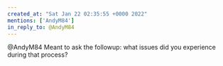 ```yaml
---
created_at: "Sat Jan 22 02:35:55 +0000 2022"
mentions: ['AndyM84']
in_reply_to: @AndyM84
---
```


@AndyM84 Meant to ask the followup: what issues did you experience during that process?